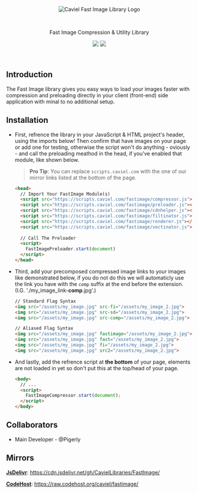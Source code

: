 <br>
<br>
<p align="center"><img title="Caviel Fast Image Library Logo" src="https://i.imgur.com/o6IKPQA.png"></p>
<br>
<p align="center">Fast Image Compression & Utility Library</p>
<p align="center">
<img src="https://badge.fury.io/gh/caviel%2FFastImage.svg">
<img src="https://travis-ci.com/caviel/FastImage.svg?branch=master">
</p>
<br>

## Introduction
The Fast Image library gives you easy ways to load your images faster with compression and preloading directly in your client (front-end) side application with minal to no additional setup.

## Installation

* First, refrence the library in your JavaScript & HTML project's header, using the imports below! Then confirm that have images on your page or add one for testing, otherwise the script won't do anything - oviously - and call the preloading meathod in the head, if you've enabled that module, like shown below.

  > **Pro Tip**: You can replace `scripts.caviel.com` with the one of our mirror links listed at the bottom of the page.

  ```html
  <head>
    // Import Your FastImage Module(s)
    <script src="https://scripts.caviel.com/fastimage/compressor.js"></script>
    <script src="https://scripts.caviel.com/fastimage/preloader.js"></script>
    <script src="https://scripts.caviel.com/fastimage/cdnhelper.js"></script>
    <script src="https://scripts.caviel.com/fastimage/filtinator.js"></script>
    <script src="https://scripts.caviel.com/fastimage/renderer.js"></script>
    <script src="https://scripts.caviel.com/fastimage/vectinator.js"></script>
    
    // Call The Preloader
    <script>
      FastImagePreloader.start(document)
    </script>
  </head>
  ```

* Third, add your precomposed compressed image links to your images like demonstrated below, if you do not do this we will automaticly use the link you have with the `comp` suffix at the end before the extension. (I.G. './my_image_link-**comp**.jpg'.)

  ```html
  // Standard Flag Syntax
  <img src="/assets/my_image.jpg" src-fi="/assets/my_image_2.jpg">
  <img src="/assets/my_image.jpg" src-sd="/assets/my_image_2.jpg">
  <img src="/assets/my_image.jpg" src-comp="/assets/my_image_2.jpg">

  // Aliased Flag Syntax
  <img src="/assets/my_image.jpg" fastimage="/assets/my_image_2.jpg">
  <img src="/assets/my_image.jpg" fast="/assets/my_image_2.jpg">
  <img src="/assets/my_image.jpg" fi="/assets/my_image_2.jpg">
  <img src="/assets/my_image.jpg" src2="/assets/my_image_2.jpg">
  ```

* And lastly, add the refrence script at **the bottom** of your page, elements are not loaded in yet so don't put this at the top/head of your page.
  ```html
  <body>
    // ...
    <script>
      FastImageCompressor.start(document);
    </script>
  </body>
  ```
  
## Collaborators
- Main Developer - @Pigerly

## Mirrors
**[JsDelivr](https://jsdelivr.com)**: https://cdn.jsdelivr.net/gh/CavielLibraries/FastImage/

**[CodeHost](https://codehost.org)**: https://raw.codehost.org/caviel/fastimage/
